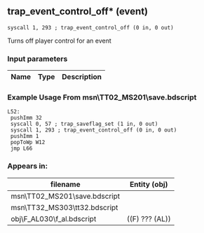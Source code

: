 ## trap_event_control_off* (event)

`syscall 1, 293 ; trap_event_control_off (0 in, 0 out)`

Turns off player control for an event

### Input parameters
| Name | Type | Description
|------|------|------------


### Example Usage From msn\TT02_MS201\save.bdscript
```plaintext
L52:
 pushImm 32
 syscall 0, 57 ; trap_saveflag_set (1 in, 0 out)
 syscall 1, 293 ; trap_event_control_off (0 in, 0 out)
 pushImm 1
 popToWp W12
 jmp L66
```


### Appears in:
| filename | Entity (obj)
|----------|-------------
| msn\TT02_MS201\save.bdscript       |           
| msn\TT32_MS303\tt32.bdscript       |           
| obj\F_AL030\f_al.bdscript       | ((F) ??? (AL))          



